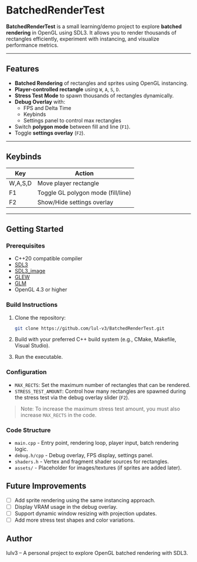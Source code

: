 # BatchedRenderTest

**BatchedRenderTest** is a small learning/demo project to explore **batched rendering** in OpenGL using SDL3. It allows you to render thousands of rectangles efficiently, experiment with instancing, and visualize performance metrics.

---

## Features

- **Batched Rendering** of rectangles and sprites using OpenGL instancing.
- **Player-controlled rectangle** using `W`, `A`, `S`, `D`.
- **Stress Test Mode** to spawn thousands of rectangles dynamically.
- **Debug Overlay** with:
    - FPS and Delta Time
    - Keybinds
    - Settings panel to control max rectangles
- Switch **polygon mode** between fill and line (`F1`).
- Toggle **settings overlay** (`F2`).

---

## Keybinds

| Key  | Action |
|------|--------|
| W,A,S,D | Move player rectangle |
| F1     | Toggle GL polygon mode (fill/line) |
| F2     | Show/Hide settings overlay |

---

## Getting Started

### Prerequisites

- C++20 compatible compiler
- [SDL3](https://github.com/libsdl-org/SDL)
- [SDL3_image](https://github.com/libsdl-org/SDL_image)
- [GLEW](http://glew.sourceforge.net/)
- [GLM](https://github.com/g-truc/glm)
- OpenGL 4.3 or higher

### Build Instructions

1. Clone the repository:
   ```bash
   git clone https://github.com/lul-v3/BatchedRenderTest.git
    ```

2. Build with your preferred C++ build system (e.g., CMake, Makefile, Visual Studio).
3. Run the executable.

### Configuration

- ``MAX_RECTS``: Set the maximum number of rectangles that can be rendered.
- ``STRESS_TEST_AMOUNT``: Control how many rectangles are spawned during the stress test via the debug overlay slider (``F2``).
> Note: To increase the maximum stress test amount, you must also increase ``MAX_RECTS`` in the code.

### Code Structure
- ``main.cpp`` - Entry point, rendering loop, player input, batch rendering logic.
- ``debug.h/cpp`` - Debug overlay, FPS display, settings panel.
- ``shaders.h`` - Vertex and fragment shader sources for rectangles.
- ``assets/`` - Placeholder for images/textures (if sprites are added later).

## Future Improvements

- [ ] Add sprite rendering using the same instancing approach.
- [ ] Display VRAM usage in the debug overlay.
- [ ] Support dynamic window resizing with projection updates.
- [ ] Add more stress test shapes and color variations.

## Author

lulv3 – A personal project to explore OpenGL batched rendering with SDL3.
